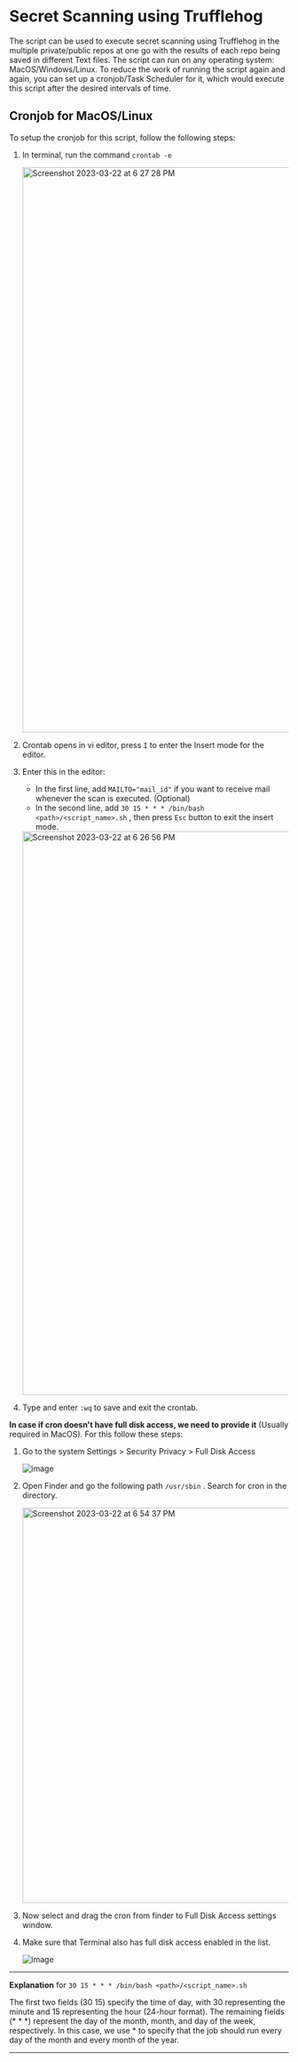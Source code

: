 # Secret Scanning using Trufflehog
The script can be used to execute secret scanning using Trufflehog in the multiple private/public repos at one go with the results of each repo being saved in different Text files. The script can run on any operating system: MacOS/Windows/Linux. To reduce the work of running the script again and again, you can set up a cronjob/Task Scheduler for it, which would execute this script after the desired intervals of time.

## Cronjob for MacOS/Linux
To setup the cronjob for this script, follow the following steps:
1. In terminal, run the command `crontab -e`

   <img width="1018" alt="Screenshot 2023-03-22 at 6 27 28 PM" src="https://user-images.githubusercontent.com/46684765/226912089-93c8b4e0-1351-41e9-99a7-a18891c41759.png">

2. Crontab opens in vi editor, press `I` to enter the Insert mode for the editor.
3. Enter this in the editor:
   - In the first line, add `MAILTO="mail_id"` if you want to receive mail whenever the scan is executed. (Optional)
   - In the second line, add `30 15 * * * /bin/bash <path>/<script_name>.sh` , then press `Esc` button to exit the insert mode.

   <img width="1015" alt="Screenshot 2023-03-22 at 6 26 56 PM" src="https://user-images.githubusercontent.com/46684765/226965452-c0be96a6-8797-4518-b195-1b2045416acf.png">

4. Type and enter `:wq` to save and exit the crontab.


**In case if cron doesn't have full disk access, we need to provide it** (Usually required in MacOS). For this follow these steps: 
1. Go to the system Settings > Security Privacy > Full Disk Access

   ![image](https://user-images.githubusercontent.com/46684765/226916541-b2666a81-69ce-47bf-a2dd-3f94d5be99a9.png)
   
2. Open Finder and go the following path `/usr/sbin` . Search for cron in the directory.

   <img width="712" alt="Screenshot 2023-03-22 at 6 54 37 PM" src="https://user-images.githubusercontent.com/46684765/226918537-8b606712-a67e-496a-9a9d-d8ca911f84f9.png">
   
3. Now select and drag the cron  from finder to Full Disk Access settings window.
4. Make sure that Terminal also has full disk access enabled in the list.

   ![image](https://user-images.githubusercontent.com/46684765/226918670-b3026d12-49fa-4ff1-9927-b0299c98e3c3.png)

---
**Explanation** for
`30 15 * * * /bin/bash <path>/<script_name>.sh`

The first two fields (30 15) specify the time of day, with 30 representing the minute and 15 representing the hour (24-hour format).
The remaining fields (* * *) represent the day of the month, month, and day of the week, respectively. In this case, we use * to specify that the job should run every day of the month and every month of the year.

---

